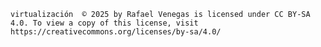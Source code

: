 
    virtualización  © 2025 by Rafael Venegas is licensed under CC BY-SA 4.0. To view a copy of this license, visit https://creativecommons.org/licenses/by-sa/4.0/

